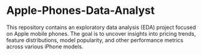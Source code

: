 # Apple-Phones-Data-Analyst
This repository contains an exploratory data analysis (EDA) project focused on Apple mobile phones. The goal is to uncover insights into pricing trends, feature distributions, model popularity, and other performance metrics across various iPhone models.

